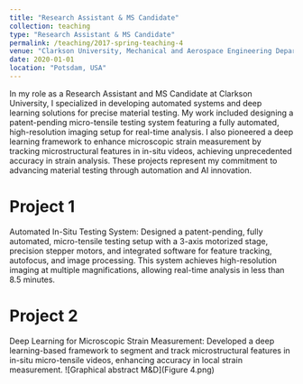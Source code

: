 ```yaml
---
title: "Research Assistant & MS Candidate"
collection: teaching
type: "Research Assistant & MS Candidate"
permalink: /teaching/2017-spring-teaching-4
venue: "Clarkson University, Mechanical and Aerospace Engineering Department"
date: 2020-01-01
location: "Potsdam, USA"
---
```


In my role as a Research Assistant and MS Candidate at Clarkson University, I specialized in developing automated systems and deep learning solutions for precise material testing. My work included designing a patent-pending micro-tensile testing system featuring a fully automated, high-resolution imaging setup for real-time analysis. I also pioneered a deep learning framework to enhance microscopic strain measurement by tracking microstructural features in in-situ videos, achieving unprecedented accuracy in strain analysis. These projects represent my commitment to advancing material testing through automation and AI innovation.

Project 1
======
Automated In-Situ Testing System: Designed a patent-pending, fully automated, micro-tensile testing setup with a 3-axis motorized stage, precision stepper motors, and integrated software for feature tracking, autofocus, and image processing. This system achieves high-resolution imaging at multiple magnifications, allowing real-time analysis in less than 8.5 minutes.

Project 2
======
Deep Learning for Microscopic Strain Measurement: Developed a deep learning-based framework to segment and track microstructural features in in-situ micro-tensile videos, enhancing accuracy in local strain measurement.
![Graphical abstract M&D](Figure 4.png)
